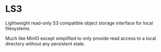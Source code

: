 # LS3

Lightweight read-only S3 compatible object storage interface for local filesystems.

Much like MinIO except simplified to only provide read access to a local directory without any persistent state.